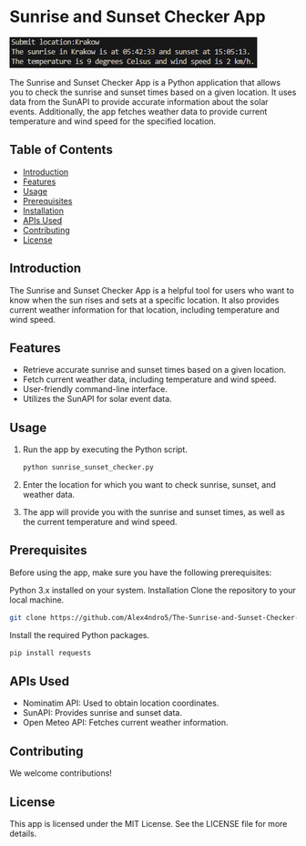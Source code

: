 # Sunrise and Sunset Checker App

![App Screenshot](screenshot.png)

The Sunrise and Sunset Checker App is a Python application that allows you to check the sunrise and sunset times based on a given location. It uses data from the SunAPI to provide accurate information about the solar events. Additionally, the app fetches weather data to provide current temperature and wind speed for the specified location.

## Table of Contents

- [Introduction](#introduction)
- [Features](#features)
- [Usage](#usage)
- [Prerequisites](#prerequisites)
- [Installation](#installation)
- [APIs Used](#apis-used)
- [Contributing](#contributing)
- [License](#license)

## Introduction

The Sunrise and Sunset Checker App is a helpful tool for users who want to know when the sun rises and sets at a specific location. It also provides current weather information for that location, including temperature and wind speed.

## Features

- Retrieve accurate sunrise and sunset times based on a given location.
- Fetch current weather data, including temperature and wind speed.
- User-friendly command-line interface.
- Utilizes the SunAPI for solar event data.

## Usage

1. Run the app by executing the Python script.
   ```bash
   python sunrise_sunset_checker.py
   ```
2. Enter the location for which you want to check sunrise, sunset, and weather data.

3. The app will provide you with the sunrise and sunset times, as well as the current temperature and wind speed.

## Prerequisites
Before using the app, make sure you have the following prerequisites:

Python 3.x installed on your system.
Installation
Clone the repository to your local machine.

  ```bash
  git clone https://github.com/Alex4ndro5/The-Sunrise-and-Sunset-Checker-App.git
```
  Install the required Python packages.

  ```bash
pip install requests
```
## APIs Used
- Nominatim API: Used to obtain location coordinates.
- SunAPI: Provides sunrise and sunset data.
- Open Meteo API: Fetches current weather information.
## Contributing
We welcome contributions!

## License
This app is licensed under the MIT License. See the LICENSE file for more details.
